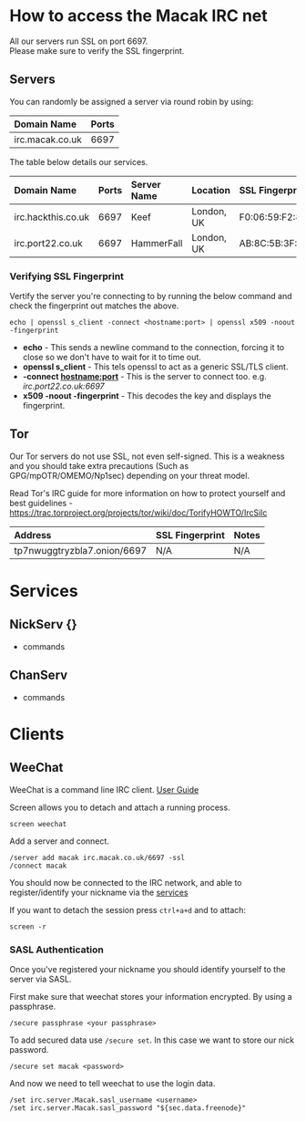 # How to access the Macak IRC net

All our servers run SSL on port 6697.  
Please make sure to verify the SSL fingerprint.

## Servers 

You can randomly be assigned a server via round robin by using: 

| Domain Name | Ports |
|:--|:--|
| irc.macak.co.uk | 6697 |

The table below details our services.

| Domain Name | Ports | Server Name | Location | SSL Fingerprint |
|:--|:--|:--|:--|:--|
| irc.hackthis.co.uk | 6697 | Keef | London, UK | F0:06:59:F2:84:9E:89:DA:F2:78:18:2A:25:32:0A:EB:C5:B2:97:16 |
| irc.port22.co.uk   | 6697 | HammerFall | London, UK | AB:8C:5B:3F:11:5A:0F:52:E4:14:47:E5:56:EB:19:5B:CE:59:53:7E |

### Verifying SSL Fingerprint

Vertify the server you're connecting to by running the below command and check the fingerprint out matches the above.

	echo | openssl s_client -connect <hostname:port> | openssl x509 -noout -fingerprint

- **echo** - This sends a newline command to the connection, forcing it to close so we don't have to wait for it to time out.
- **openssl s_client** - This tels openssl to act as a generic SSL/TLS client.
- **-connect <hostname:port>** - This is the server to connect too. e.g. *irc.port22.co.uk:6697*
- **x509 -noout -fingerprint** - This decodes the key and displays the fingerprint.

## Tor

Our Tor servers do not use SSL, not even self-signed. This is a weakness and you should take extra precautions (Such as GPG/mpOTR/OMEMO/Np1sec) depending on your threat model.

Read Tor's IRC guide for more information on how to protect yourself and best guidelines - <https://trac.torproject.org/projects/tor/wiki/doc/TorifyHOWTO/IrcSilc>

| Address | SSL Fingerprint | Notes |
|:--|:--|:--|
| tp7nwuggtryzbla7.onion/6697 | N/A | N/A |

# Services 

## NickServ {} 

- commands 

## ChanServ 

- commands 

# Clients

## WeeChat

WeeChat is a command line IRC client. [User Guide](https://weechat.org/files/doc/stable/weechat_user.en.html)

Screen allows you to detach and attach a running process.

	screen weechat

Add a server and connect.

	/server add macak irc.macak.co.uk/6697 -ssl
	/connect macak

You should now be connected to the IRC network, and able to register/identify your nickname via the [services](#NickServ)

If you want to detach the session press ```ctrl+a+d``` and to attach: 

	screen -r 

### SASL Authentication

Once you've registered your nickname you should identify yourself to the server via SASL.

First make sure that weechat stores your information encrypted. By using a passphrase.

	/secure passphrase <your passphrase>

To add secured data use ```/secure set```. In this case we want to store our nick password.

	/secure set macak <password>

And now we need to tell weechat to use the login data.

	/set irc.server.Macak.sasl_username <username>
	/set irc.server.Macak.sasl_password "${sec.data.freenode}"
